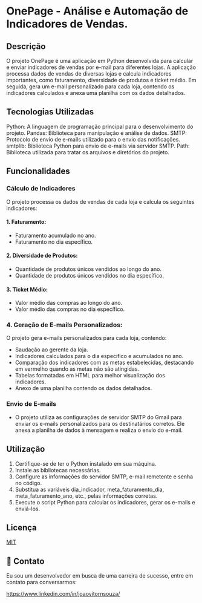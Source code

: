 # OnePage - Análise e Automação de Indicadores de Vendas.

## Descrição

O projeto OnePage é uma aplicação em Python desenvolvida para calcular e enviar indicadores de vendas por e-mail para diferentes lojas. A aplicação processa dados de vendas de diversas lojas e calcula indicadores importantes, como faturamento, diversidade de produtos e ticket médio. Em seguida, gera um e-mail personalizado para cada loja, contendo os indicadores calculados e anexa uma planilha com os dados detalhados.

## Tecnologias Utilizadas
Python: A linguagem de programação principal para o desenvolvimento do projeto.
Pandas: Biblioteca para manipulação e análise de dados.
SMTP: Protocolo de envio de e-mails utilizado para o envio das notificações.
smtplib: Biblioteca Python para envio de e-mails via servidor SMTP.
Path: Biblioteca utilizada para tratar os arquivos e diretórios do projeto.

## Funcionalidades

### Cálculo de Indicadores

O projeto processa os dados de vendas de cada loja e calcula os seguintes indicadores:

#### 1. Faturamento:

* Faturamento acumulado no ano.
* Faturamento no dia específico.

#### 2. Diversidade de Produtos:

* Quantidade de produtos únicos vendidos ao longo do ano.
* Quantidade de produtos únicos vendidos no dia específico.

#### 3. Ticket Médio:

* Valor médio das compras ao longo do ano.
* Valor médio das compras no dia específico.

### 4. Geração de E-mails Personalizados:

O projeto gera e-mails personalizados para cada loja, contendo:

* Saudação ao gerente da loja.
* Indicadores calculados para o dia específico e acumulados no ano.
* Comparação dos indicadores com as metas estabelecidas, destacando em vermelho quando as metas não são atingidas.
* Tabelas formatadas em HTML para melhor visualização dos indicadores.
* Anexo de uma planilha contendo os dados detalhados.

### Envio de E-mails

* O projeto utiliza as configurações de servidor SMTP do Gmail para enviar os e-mails personalizados para os destinatários corretos. Ele anexa a planilha de dados à mensagem e realiza o envio do e-mail.

## Utilização

1. Certifique-se de ter o Python instalado em sua máquina.
2. Instale as bibliotecas necessárias.
3. Configure as informações do servidor SMTP, e-mail remetente e senha no código.
4. Substitua as variáveis dia_indicador, meta_faturamento_dia, meta_faturamento_ano, etc., pelas informações corretas.
5. Execute o script Python para calcular os indicadores, gerar os e-mails e enviá-los.


## Licença

[MIT](https://choosealicense.com/licenses/mit/)



## 💬 Contato
Eu sou um desenvolvedor em busca de uma carreira de sucesso, entre em contato para conversarmos:

https://www.linkedin.com/in/joaovitornsouza/
